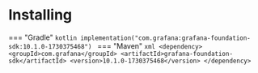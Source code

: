 # Installing

=== "Gradle"
    ```kotlin
    implementation("com.grafana:grafana-foundation-sdk:10.1.0-1730375468")
    ```
=== "Maven"
    ```xml
    <dependency>
        <groupId>com.grafana</groupId>
        <artifactId>grafana-foundation-sdk</artifactId>
        <version>10.1.0-1730375468</version>
    </dependency>
    ```
